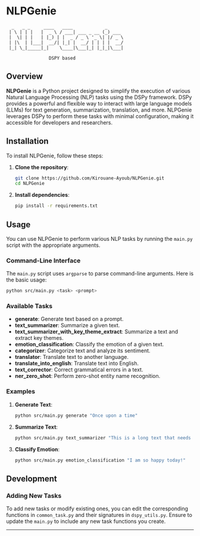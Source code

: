 # NLPGenie

```
  _   _ _     ____   ____            _      
 | \ | | |   |  _ \ / ___| ___ _ __ (_) ___ 
 |  \| | |   | |_) | |  _ / _ \ '_ \| |/ _ \
 | |\  | |___|  __/| |_| |  __/ | | | |  __/
 |_| \_|_____|_|    \____|\___|_| |_|_|\___|

                DSPY based
```

## Overview

**NLPGenie** is a Python project designed to simplify the execution of various Natural Language Processing (NLP) tasks using the DSPy framework. DSPy provides a powerful and flexible way to interact with large language models (LLMs) for text generation, summarization, translation, and more. NLPGenie leverages DSPy to perform these tasks with minimal configuration, making it accessible for developers and researchers.

## Installation

To install NLPGenie, follow these steps:

1. **Clone the repository**:
   ```sh
   git clone https://github.com/Kirouane-Ayoub/NLPGenie.git
   cd NLPGenie
   ```

2. **Install dependencies**:
   ```sh
   pip install -r requirements.txt
   ```

## Usage

You can use NLPGenie to perform various NLP tasks by running the `main.py` script with the appropriate arguments.

### Command-Line Interface

The `main.py` script uses `argparse` to parse command-line arguments. Here is the basic usage:

```sh
python src/main.py <task> <prompt>
```

### Available Tasks

- **generate**: Generate text based on a prompt.
- **text_summarizer**: Summarize a given text.
- **text_summarizer_with_key_theme_extract**: Summarize a text and extract key themes.
- **emotion_classification**: Classify the emotion of a given text.
- **categorizer**: Categorize text and analyze its sentiment.
- **translator**: Translate text to another language.
- **translate_into_english**: Translate text into English.
- **text_corrector**: Correct grammatical errors in a text.
- **ner_zero_shot**: Perform zero-shot entity name recognition.

### Examples

1. **Generate Text**:
   ```sh
   python src/main.py generate "Once upon a time"
   ```

2. **Summarize Text**:
   ```sh
   python src/main.py text_summarizer "This is a long text that needs summarizing..."
   ```

3. **Classify Emotion**:
   ```sh
   python src/main.py emotion_classification "I am so happy today!"
   ```

## Development

### Adding New Tasks

To add new tasks or modify existing ones, you can edit the corresponding functions in `common_task.py` and their signatures in `dspy_utils.py`. Ensure to update the `main.py` to include any new task functions you create.

---
